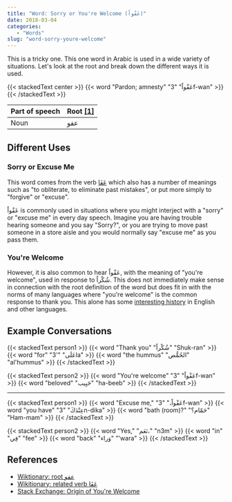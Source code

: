 ```yaml
---
title: "Word: Sorry or You're Welcome (عَفْواً)"
date: 2018-03-04
categories:
   - "Words"
slug: "word-sorry-youre-welcome"
---
```


This is a tricky one. This one word in Arabic is used in a wide variety of situations. Let's look at the root and break down the different
ways it is used.

{{< stackedText center >}}
   {{< word "Pardon; amnesty" "عَفْواً" "3f-wan" >}}
{{< /stackedText >}}

| Part of speech | Root [\[1\]](https://en.wiktionary.org/wiki/%D8%B9%D9%81%D9%88%D8%A7) |
|----------------|------|
| Noun         | عفو |

## Different Uses

### Sorry or Excuse Me

This word comes from the verb [عَفَا](https://en.wiktionary.org/wiki/%D8%B9%D9%81%D8%A7#Arabic) which also has a number of meanings such as "to obliterate, to eliminate past mistakes", or put more
simply to "forgive" or "excuse".

عَفْواً is commonly used in situations where you might interject with a "sorry" or "excuse me" in every day speech. Imagine you are having trouble hearing
someone and you say "Sorry?", or you are trying to move past someone in a store aisle and you would normally say "excuse me" as you pass
them.

### You're Welcome

However, it is also common to hear عَفْواً, with the meaning of "you're welcome", used in response to شُكْراً. This does not immediately make sense in connection
with the root definition of the word but does fit in with the norms of many languages where "you're welcome" is the common response to thank you.
This alone has some [interesting history](https://linguistics.stackexchange.com/questions/14639/whats-the-origin-of-youre-welcome) in English and other languages.

## Example Conversations

{{< stackedText person1 >}}
   {{< word "Thank you" "شُكْراً" "Shuk-ran" >}}
   {{< word "for" "عَلَى" "'3la" >}}
   {{< word "the hummus" "الحُمُّص" "al'hummus" >}}
{{< /stackedText >}}

{{< stackedText person2 >}}
   {{< word "You're welcome" "عَفْواً" "3f-wan" >}}
   {{< word "beloved" "حَبِيب" "ha-beeb" >}}
{{< /stackedText >}}
<hr>
{{< stackedText person1 >}}
   {{< word "Excuse me," "عَفْواً،" "3f-wan" >}}
   {{< word "you have" "عِنْدَكَ" "3n-dika" >}}
   {{< word "bath (room)?" "حَمّام؟" "Ham-mam" >}}
{{< /stackedText >}}

{{< stackedText person2 >}}
   {{< word "Yes," "نَعَم،" "n3m" >}}
   {{< word "in" "فِي" "fee" >}}
   {{< word "back" "وَراء" "'wara" >}}
{{< /stackedText >}}

## References

- [Wiktionary: root عفو](https://en.wiktionary.org/wiki/%D8%B9%D9%81%D9%88%D8%A7)
- [Wikitionary: related verb عَفَا](https://en.wiktionary.org/wiki/%D8%B9%D9%81%D8%A7#Arabic)
- [Stack Exchange: Origin of You're Welcome](https://linguistics.stackexchange.com/questions/14639/whats-the-origin-of-youre-welcome)

